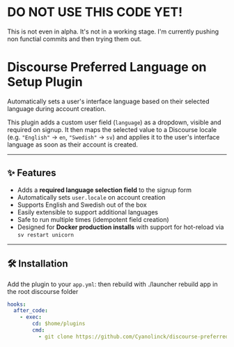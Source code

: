 # DO NOT USE THIS CODE YET!
This is not even in alpha. It's not in a working stage.
I'm currently pushing non functial commits and then trying them out.

# Discourse Preferred Language on Setup Plugin

Automatically sets a user's interface language based on their selected language during account creation.

This plugin adds a custom user field (`language`) as a dropdown, visible and required on signup. It then maps the selected value to a Discourse locale (e.g. `"English"` → `en`, `"Swedish"` → `sv`) and applies it to the user's interface language as soon as their account is created.

---

## ✨ Features

- Adds a **required language selection field** to the signup form
- Automatically sets `user.locale` on account creation
- Supports English and Swedish out of the box
- Easily extensible to support additional languages
- Safe to run multiple times (idempotent field creation)
- Designed for **Docker production installs** with support for hot-reload via `sv restart unicorn`

---

## 🛠 Installation

Add the plugin to your `app.yml`: then rebuild with ./launcher rebuild app in the root discourse folder

```yaml
hooks:
  after_code:
    - exec:
        cd: $home/plugins
        cmd:
          - git clone https://github.com/Cyanolinck/discourse-preferred-language-on-setup.git
